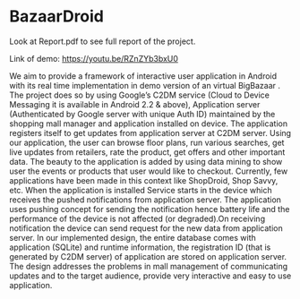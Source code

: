 # BazaarDroid
Look at Report.pdf to see full report of the project. 

Link of demo: https://youtu.be/RZnZYb3bxU0

We aim to provide a framework of interactive user application in Android with its real time implementation in demo version of an virtual BigBazaar . The project does so by using Google’s C2DM service (Cloud to Device Messaging it is available in Android 2.2 & above), Application server (Authenticated by Google server with unique Auth ID) maintained by the shopping mall manager and application installed on device. The application registers itself to get updates from application server at C2DM server. Using our application, the user can browse floor plans, run various searches, get live updates from retailers, rate the product, get offers and other important data. The beauty to the application is added by using data mining to show user the events or products that user would like to checkout. Currently, few applications have been made in this context like ShopDroid, Shop Savvy, etc. When the application is installed Service starts in the device which receives the pushed notifications from application server. The application uses pushing concept for sending the notification hence battery life and the performance of the device is not affected (or degraded).On receiving notification the device can send request for the new data from application server. In our implemented design, the entire database comes with application (SQLite) and runtime information, the registration ID (that is generated by C2DM server) of application are stored on application server. The design addresses the problems in mall management of communicating updates and to the target audience, provide very interactive and easy to use application.
